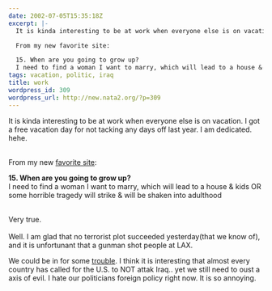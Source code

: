 ```yaml
---
date: 2002-07-05T15:35:18Z
excerpt: |-
  It is kinda interesting to be at work when everyone else is on vacation. I got a free vacation day for not tacking any days off last year. I am dedicated. hehe.

  From my new favorite site:

  15. When are you going to grow up?
  I need to find a woman I want to marry, which will lead to a house & kids OR some horrible tragedy will...
tags: vacation, politic, iraq
title: work
wordpress_id: 309
wordpress_url: http://new.nata2.org/?p=309
---
```


It is kinda interesting to be at work when everyone else is on vacation. I got a free vacation day for not tacking any days off last year. I am dedicated. hehe.<br/><br/>

From my new <a href="http://www.cockeyed.com/">favorite site</a>:<br/>

<b>15. When are you going to grow up?</b><br/>
I need to find a woman I want to marry, which will lead to a house & kids OR some horrible tragedy will strike & will be shaken into adulthood<br/><br/>

Very true.<br/><br/>Well. I am glad that no terrorist plot succeeded yesterday(that we know of), and it is unfortunant that a gunman shot people at LAX.

We could be in for some <a href="http://www.cnn.com/2002/US/07/05/iraq.usa.reut/index.html">trouble</a>. I think it is interesting that almost every country has called for the U.S. to NOT attak Iraq.. yet we still need to oust a axis of evil. I hate our politicians foreign policy right now. It is so annoying. 

